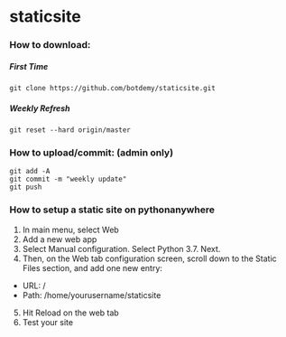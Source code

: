 # staticsite
### How to download:
##### First Time
```
git clone https://github.com/botdemy/staticsite.git
```
##### Weekly Refresh
```
git reset --hard origin/master
```
### How to upload/commit: (admin only)
```
git add -A
git commit -m "weekly update"
git push
```
### How to setup a static site on pythonanywhere
1. In main menu, select Web
2. Add a new web app
3. Select Manual configuration. Select Python 3.7. Next. 
4. Then, on the Web tab configuration screen, scroll down to the Static Files section, and add one new entry:
  * URL: /
  * Path: /home/yourusername/staticsite
5. Hit Reload on the web tab
6. Test your site
